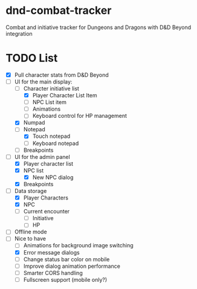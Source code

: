 # dnd-combat-tracker
Combat and initiative tracker for Dungeons and Dragons with D&amp;D Beyond integration

# TODO List 
- [x] Pull character stats from D&D Beyond 
- [ ] UI for the main display:
  - [ ] Character initiative list 
    - [x] Player Character List Item 
    - [ ] NPC List item 
    - [ ] Animations
    - [ ] Keyboard control for HP management
  - [x] Numpad 
  - [ ] Notepad 
    - [x] Touch notepad 
    - [ ] Keyboard notepad 
  - [ ] Breakpoints
- [ ] UI for the admin panel 
  - [x] Player character list 
  - [x] NPC list 
    - [x] New NPC dialog
  - [x] Breakpoints
- [ ] Data storage 
  - [x] Player Characters 
  - [x] NPC 
  - [ ] Current encounter 
    - [ ] Initiative 
    - [ ] HP 
- [ ] Offline mode 
- [ ] Nice to have
  - [ ] Animations for background image switching
  - [x] Error message dialogs 
  - [ ] Change status bar color on mobile
  - [ ] Improve dialog animation performance 
  - [ ] Smarter CORS handling
  - [ ] Fullscreen support (mobile only?) 
